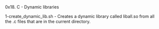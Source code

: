 0x18. C - Dynamic libraries

1-create_dynamic_lib.sh - Creates a dynamic library called liball.so from all the .c files that are in the current directory.
